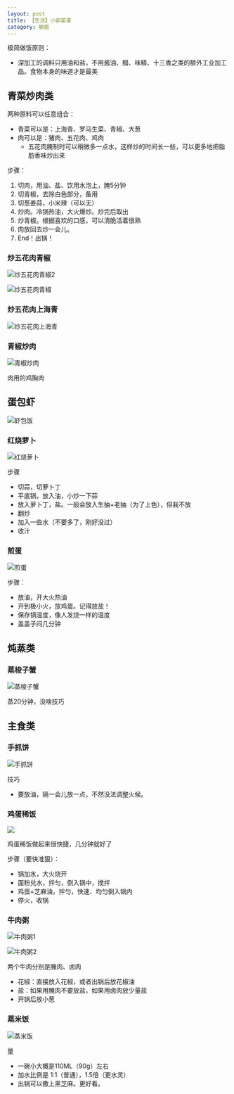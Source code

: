```yaml
---
layout: post
title: 【生活】小郭菜谱
category: 橱窗
---
```




极简做饭原则：
- 深加工的调料只用油和盐，不用酱油、醋、味精、十三香之类的额外工业加工品。食物本身的味道才是最美



## 青菜炒肉类

两种原料可以任意组合：
- 青菜可以是：上海青、罗马生菜、青椒、大葱
- 肉可以是：猪肉、五花肉、鸡肉
    - 五花肉腌制时可以稍微多一点水，这样炒的时间长一些，可以更多地把脂肪香味炒出来


步骤：
1. 切肉，用油、盐、饮用水泡上，腌5分钟
2. 切青椒，去除白色部分，备用
3. 切葱姜蒜，小米辣（可以无）
4. 炒肉。冷锅热油，大火爆炒。炒完后取出
5. 炒青椒。根据喜欢的口感，可以清脆活着很熟
6. 肉放回去炒一会儿。
7. End！出锅！


### 炒五花肉青椒

![炒五花肉青椒2](/pictures_for_blog/cook/炒五花肉青椒2.jpeg)


![炒五花肉青椒](/pictures_for_blog/cook/炒五花肉青椒.jpeg)





### 炒五花肉上海青


![炒五花肉上海青](/pictures_for_blog/cook/炒五花肉上海青.jpeg)



### 青椒炒肉


![青椒炒肉](/pictures_for_blog/cook/青椒炒肉.jpeg)

肉用的鸡胸肉




## 蛋包虾


![虾包饭](/pictures_for_blog/cook/虾包饭.jpeg)


### 红烧萝卜

![红烧萝卜](/pictures_for_blog/cook/红烧萝卜.jpeg)

步骤
- 切蒜，切萝卜丁
- 平底锅，放入油，小炒一下蒜
- 放入萝卜丁，盐。一般会放入生抽+老抽（为了上色），但我不放
- 翻炒
- 加入一些水（不要多了，刚好没过）
- 收汁


### 煎蛋

![煎蛋](/pictures_for_blog/cook/煎蛋.jpeg)

步骤：
- 放油，开大火热油
- 开到极小火，放鸡蛋。记得放盐！
- 保存锅温度，像人发烧一样的温度
- 盖盖子闷几分钟






## 炖蒸类

### 蒸梭子蟹

![蒸梭子蟹](/pictures_for_blog/cook/蒸梭子蟹.jpeg)

蒸20分钟，没啥技巧


## 主食类

### 手抓饼


![手抓饼](/pictures_for_blog/cook/手抓饼.jpeg)

技巧
- 要放油，隔一会儿放一点，不然没法调整火候。



### 鸡蛋稀饭


![](/pictures_for_blog/cook/炒五花肉青椒.jpeg)

鸡蛋稀饭做起来很快捷，几分钟就好了


步骤（要快准狠）：
- 锅加水，大火烧开
- 面粉兑水，拌匀，倒入锅中，搅拌
- 鸡蛋+芝麻油，拌匀，快速、均匀倒入锅内
- 停火，收锅




### 牛肉粥


![牛肉粥1](/pictures_for_blog/cook/牛肉粥1.JPG)

![牛肉粥2](/pictures_for_blog/cook/牛肉粥2.jpeg)


两个牛肉分别是腌肉、卤肉
- 花椒：直接放入花椒，或者出锅后放花椒油
- 盐：如果用腌肉不要放盐，如果用卤肉放少量盐
- 开锅后放小葱





### 蒸米饭

![蒸米饭](/pictures_for_blog/cook/蒸米饭.jpeg)

量
- 一碗小大概是110ML（90g）左右
- 加水比例是 1:1（普通），1.5倍（更水灵）
- 出锅可以撒上黑芝麻。更好看。

